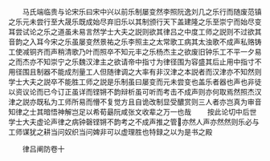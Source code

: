 <!-- { "loadSidebar": true } -->
　　马氏端临贵与论宋乐曰宋中兴以前乐制屡变然李照阮逸刘几之乐行而随废范镇之乐元未尝行至大晟乐既成始尽弃旧乐以其制颁行天下盖建隆之乐至崇宁而始尽变耳尝试论之乐之道虽未易言然学士大夫之説则欲其律吕之中度工师之説则不过欲其音韵之入耳今宋之乐虽屡变然景祐之乐李照主之太常歌工病其太浊歌不成声私赂铸工使减铜齐而声稍清歌乃叶而照卒不知元丰之乐杨杰主之欲废旧钟乐工不平一夕易之而杰亦不知崇宁之乐魏汉津主之欲请帝中指寸为律径围为容盛其后止用中指寸不用径围且制器不能成剂量工人但随律调之大率有非汉津之本説者而汉津亦不知然则学士大夫之説卒不能胜工师之説是乐制虽曰屡变而元未尝变也盖乐者器也声也非徒以资议论而已今订正虽详而铿锵不韵辩析虽可听而考击不成声则亦何取焉然照杰汉津之説亦既私为工师所易而懵不复觉方且自诡改制显受醲赏则三人者亦岂真为审音知律之士其暗悟神解岂足以希荀朂阮咸张文收辈之万一也哉
　　按此论切中后世学士大夫虚论声律之病钟磬铿锵不韵考之不成声推之管亦然人声亦然然则乐必与工师谋犹之耕当问奴织当问婢非可以虚理胜也特録之以为是书之殿






　　律吕阐防卷十
